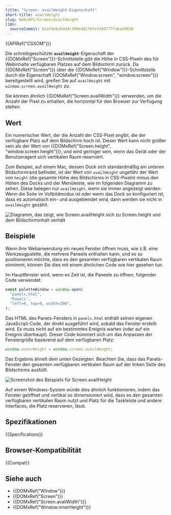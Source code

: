 ```yaml
---
title: "Screen: availHeight-Eigenschaft"
short-title: availHeight
slug: Web/API/Screen/availHeight
l10n:
  sourceCommit: b2af4eb16dd4c399ed81f67efd49777fa6ae9030
---
```


{{APIRef("CSSOM")}}

Die schreibgeschützte **`availHeight`**-Eigenschaft der {{DOMxRef("Screen")}}-Schnittstelle gibt die Höhe in CSS-Pixeln des für Webinhalte verfügbaren Platzes auf dem Bildschirm zurück. Da {{DOMxRef("Screen")}} über die {{DOMxRef("Window")}}-Schnittstelle durch die Eigenschaft {{DOMxRef("Window.screen", "window.screen")}} bereitgestellt wird, greifen Sie auf `availHeight` mit `window.screen.availHeight` zu.

Sie können ähnlich {{DOMxRef("Screen.availWidth")}} verwenden, um die Anzahl der Pixel zu erhalten, die horizontal für den Browser zur Verfügung stehen.

## Wert

Ein numerischer Wert, der die Anzahl der CSS-Pixel angibt, die der verfügbare Platz auf dem Bildschirm hoch ist. Dieser Wert kann nicht größer sein als der Wert von {{DOMxRef("Screen.height", "window.screen.height")}}, und wird geringer sein, wenn das Gerät oder der Benutzeragent sich vertikalen Raum reserviert.

Zum Beispiel, auf einem Mac, dessen Dock sich standardmäßig am unteren Bildschirmrand befindet, ist der Wert von `availHeight` ungefähr der Wert von `height` (die gesamte Höhe des Bildschirms in CSS-Pixeln) minus den Höhen des Docks und der Menüleiste, wie im folgenden Diagramm zu sehen. Diese belegen nur `availHeight`, wenn sie immer angezeigt werden: Wenn die Seite im Vollbildmodus ist oder wenn das Dock so konfiguriert ist, dass es automatisch ein- und ausgeblendet wird, dann werden sie nicht in `availHeight` gezählt.

![Diagramm, das zeigt, wie Screen.availHeight sich zu Screen.height und dem Bildschirminhalt verhält](availheight-diagram.svg)

## Beispiele

Wenn Ihre Webanwendung ein neues Fenster öffnen muss, wie z.B. eine Werkzeugpalette, die mehrere Paneele enthalten kann, und es so positionieren möchte, dass es den gesamten verfügbaren vertikalen Raum einnimmt, können Sie dies mit einem ähnlichen Code wie hier gesehen tun.

Im Hauptfenster wird, wenn es Zeit ist, die Paneele zu öffnen, folgender Code verwendet:

```js
const paletteWindow = window.open(
  "panels.html",
  "Panels",
  "left=0, top=0, width=200",
);
```

Das HTML des Panels-Fensters in `panels.html` enthält seinen eigenen JavaScript-Code, der direkt ausgeführt wird, sobald das Fenster erstellt wird. Es muss nicht auf ein bestimmtes Ereignis warten (oder auf ein Ereignis überhaupt). Dieser Code kümmert sich um das Anpassen der Fenstergröße basierend auf dem verfügbaren Platz:

```js
window.outerHeight = window.screen.availHeight;
```

Das Ergebnis ähnelt dem unten Gezeigten. Beachten Sie, dass das Panels-Fenster den gesamten verfügbaren vertikalen Raum auf der linken Seite des Bildschirms ausfüllt.

![Screenshot des Beispiels für Screen.availHeight](screen-availheight.png)

Auf einem Windows-System würde dies ähnlich funktionieren, indem das Fenster geöffnet und vertikal so dimensioniert wird, dass es den gesamten verfügbaren vertikalen Raum nutzt und Platz für die Taskleiste und andere Interfaces, die Platz reservieren, lässt.

## Spezifikationen

{{Specifications}}

## Browser-Kompatibilität

{{Compat}}

## Siehe auch

- {{DOMxRef("Window")}}
- {{DOMxRef("Screen")}}
- {{DOMxRef("Screen.availWidth")}}
- {{DOMxRef("Window.innerHeight")}}
